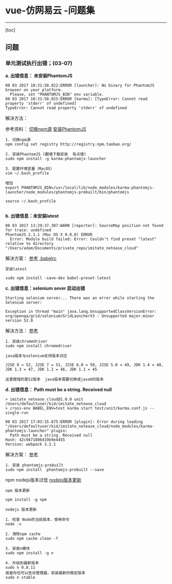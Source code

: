# vue-仿网易云 -问题集


---
[toc]
## 问题

### 单元测试执行出错；(03-07)
**a. 出错信息： 未安装PhantomJS**
```
08 03 2017 10:31:58.022:ERROR [launcher]: No binary for PhantomJS browser on your platform.
  Please, set "PHANTOMJS_BIN" env variable.
08 03 2017 10:31:58.025:ERROR [karma]: [TypeError: Cannot read property 'stderr' of undefined]
TypeError: Cannot read property 'stderr' of undefined

```

解决方法：

参考资料：
[切换npm源](http://blog.csdn.net/fjnjxr/article/details/53462422)
[安装PhantomJS](http://blog.csdn.net/xuexiiphone/article/details/52233352)
```
1. 切换npm源
npm config set registry http://registry.npm.taobao.org/

2. 安装PhantomJS (翻墙下载安装  有点慢)
sudo npm install -g karma-phantomjs-launcher

3. 配置环境变量（MacOS）
vim ~/.bash_profile

增加
export PHANTOMJS_BIN=/usr/local/lib/node_modules/karma-phantomjs-launcher/node_modules/phantomjs-prebuilt/bin/phantomjs

source ~/.bash_profile


```

**b. 出错信息：未安装latest**
```
08 03 2017 13:29:37.307:WARN [reporter]: SourceMap position not found for trace: undefined
PhantomJS 2.1.1 (Mac OS X 0.0.0) ERROR
  Error: Module build failed: Error: Couldn't find preset "latest" relative to directory "/Users/adam/Documents/private_repo/imitate_netease_cloud"

```

解决方案：
[参考](https://segmentfault.com/q/1010000006005280/a-1020000006008290)
[.babelrc](https://zhuanlan.zhihu.com/p/24224107)
```
安装latest

sudo npm install -save-dev babel-preset-latest
```

**c. 出错信息：selenium sever 启动出错**
```
Starting selenium server... There was an error while starting the Selenium server:

Exception in thread "main" java.lang.UnsupportedClassVersionError: org/openqa/grid/selenium/GridLauncherV3 : Unsupported major.minor version 52.0

```

解决方法：
[参考](http://www.cnblogs.com/plus-chen/p/6392251.html)

```
1. 安装chromedriver
sudo npm install chromedriver

java版本与selenium支持版本对应

J2SE 8 = 52, J2SE 7 = 51, J2SE 6.0 = 50, J2SE 5.0 = 49, JDK 1.4 = 48, JDK 1.3 = 47, JDK 1.2 = 46, JDK 1.1 = 45

这里报错的是52版本  java版本需要切换成java8的版本

```

**d. 出错信息： Path must be a string. Received null**
```
> imitate_netease_cloud@1.0.0 unit /Users/defaultuser/kid/imitate_netease_cloud
> cross-env BABEL_ENV=test karma start test/unit/karma.conf.js --single-run

08 03 2017 17:03:15.675:ERROR [plugin]: Error during loading "/Users/defaultuser/kid/imitate_netease_cloud/node_modules/karma-phantomjs-launcher" plugin:
  Path must be a string. Received null
Hash: 42c9471806d19b9e4455
Version: webpack 2.2.1
```

解决方案：
[参考](https://github.com/karma-runner/karma-phantomjs-launcher/issues/120)
```
1. 安装 phantomjs-prebuilt
sudo npm install  phantomjs-prebuilt --save

```

npm nodejs版本过低
[nodejs版本更新](http://blog.csdn.net/sruru/article/details/46301405)
```
npm 版本更新

npm install -g npm

nodejs 版本更新

1. 检查 Node的当前版本，使用命令
node -v

2. 清除npm cache
sudo npm cache clean -f

3. 安装n模块
sudo npm install -g n

4. 升级到最新版本
sudo n 0.8.11
或者你也可以告诉管理器，安装最新的稳定版本
sudo n stable

```





